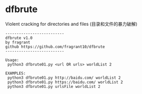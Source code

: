 # dfbrute
Violent cracking for directories and files (目录和文件的暴力破解)

```
--------------------------
dfbrute v1.0
by fragrant
github https://github.com/fragrant10/dfbrute
--------------------------

Usage:
 python3 dfbrute01.py <url OR urls> worldList 2

EXAMPLES:
 python3 dfbrute01.py http://baidu.com/ worldList 2
 python3 dfbrute01.py https://baidu.com/ worldList 2
 python3 dfbrute01.py urlsFile worldList 2
```


